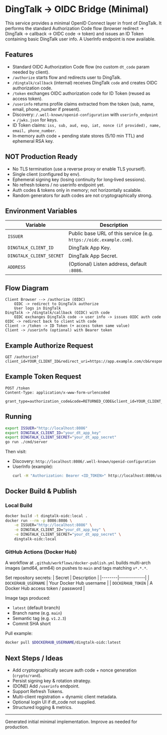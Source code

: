# DingTalk -> OIDC Bridge (Minimal)

This service provides a minimal OpenID Connect layer in front of DingTalk. It performs the standard Authorization Code flow (browser redirect -> DingTalk -> callback -> OIDC code -> token) and issues an ID Token containing basic DingTalk user info. A UserInfo endpoint is now available.

## Features
- Standard OIDC Authorization Code flow (no custom `dt_code` param needed by client).
- `/authorize` starts flow and redirects user to DingTalk.
- `/dingtalk/callback` (internal) receives DingTalk `code` and creates OIDC authorization code.
- `/token` exchanges OIDC authorization code for ID Token (reused as access token).
- `/userinfo` returns profile claims extracted from the token (sub, name, email, phone_number if present).
- Discovery: `/.well-known/openid-configuration` with `userinfo_endpoint` + `/jwks.json` for keys.
- ID Token claims: `iss, sub, aud, exp, iat, nonce (if provided), name, email, phone_number`.
- In‑memory auth code + pending state stores (5/10 min TTL) and ephemeral RSA key.

## NOT Production Ready
- No TLS termination (use a reverse proxy or enable TLS yourself).
- Single client (configured by env).
- Ephemeral signing key (losing continuity for long‑lived sessions).
- No refresh tokens / no userinfo endpoint yet.
- Auth codes & tokens only in memory; not horizontally scalable.
- Random generators for auth codes are not cryptographically strong.

## Environment Variables
| Variable | Description |
|----------|-------------|
| `ISSUER` | Public base URL of this service (e.g. `https://oidc.example.com`). |
| `DINGTALK_CLIENT_ID` | DingTalk App Key. |
| `DINGTALK_CLIENT_SECRET` | DingTalk App Secret. |
| `ADDRESS` | (Optional) Listen address, default `:8086`. |

## Flow Diagram
```
Client Browser --> /authorize (OIDC)
	OIDC -> redirect to DingTalk authorize
	User logs in DingTalk
DingTalk -> /dingtalk/callback (OIDC) with code
	OIDC exchanges DingTalk code -> user info -> issues OIDC auth code
OIDC -> redirect back to client with code
Client -> /token -> ID Token (+ access token same value)
Client -> /userinfo (optional) with Bearer token
```

## Example Authorize Request
```
GET /authorize?client_id=YOUR_CLIENT_ID&redirect_uri=https://app.example.com/cb&response_type=code&scope=openid%20email%20profile&state=xyz&nonce=abc
```

## Example Token Request
```
POST /token
Content-Type: application/x-www-form-urlencoded

grant_type=authorization_code&code=RETURNED_CODE&client_id=YOUR_CLIENT_ID&client_secret=YOUR_SECRET
```

## Running
```bash
export ISSUER="http://localhost:8086"
export DINGTALK_CLIENT_ID="your_dt_app_key"
export DINGTALK_CLIENT_SECRET="your_dt_app_secret"
go run ./cmd/server
```

Then visit:
- Discovery: `http://localhost:8086/.well-known/openid-configuration`
- UserInfo (example):
	```bash
	curl -H "Authorization: Bearer <ID_TOKEN>" http://localhost:8086/userinfo
	```

## Docker Build & Publish

### Local Build
```bash
docker build -t dingtalk-oidc:local .
docker run --rm -p 8086:8086 \
	-e ISSUER="http://localhost:8086" \
	-e DINGTALK_CLIENT_ID="your_dt_app_key" \
	-e DINGTALK_CLIENT_SECRET="your_dt_app_secret" \
	dingtalk-oidc:local
```

### GitHub Actions (Docker Hub)
A workflow at `.github/workflows/docker-publish.yml` builds multi-arch images (amd64, arm64) on pushes to `main` and tags matching `v*.*.*`.

Set repository secrets:
| Secret | Description |
|--------|-------------|
| `DOCKERHUB_USERNAME` | Your Docker Hub username |
| `DOCKERHUB_TOKEN` | A Docker Hub access token / password |

Image tags produced:
- `latest` (default branch)
- Branch name (e.g. `main`)
- Semantic tag (e.g. `v1.2.3`)
- Commit SHA short

Pull example:
```bash
docker pull $DOCKERHUB_USERNAME/dingtalk-oidc:latest
```

## Next Steps / Ideas
- Add cryptographically secure auth code + nonce generation (`crypto/rand`).
- Persist signing key & rotation strategy.
- (DONE) Add `/userinfo` endpoint.
- Support Refresh Tokens.
- Multi-client registration + dynamic client metadata.
- Optional login UI if dt_code not supplied.
- Structured logging & metrics.

---
Generated initial minimal implementation. Improve as needed for production.
